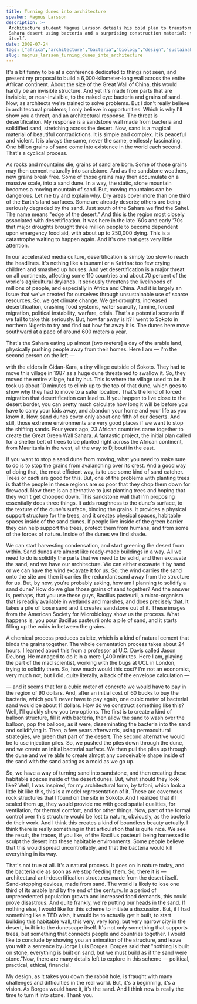 ```yaml
---
title: Turning dunes into architecture
speaker: Magnus Larsson
description: >-
 Architecture student Magnus Larsson details his bold plan to transform the harsh
 Sahara desert using bacteria and a surprising construction material: the sand
 itself.
date: 2009-07-24
tags: ["africa","architecture","bacteria","biology","design","sustainability","water"]
slug: magnus_larsson_turning_dunes_into_architecture
---
```


It's a bit funny to be at a conference dedicated to things not seen, and present my
proposal to build a 6,000-kilometer-long wall across the entire African continent. About
the size of the Great Wall of China, this would hardly be an invisible structure. And yet
it's made from parts that are invisible, or near-invisible, to the naked eye: bacteria and
grains of sand. Now, as architects we're trained to solve problems. But I don't really
believe in architectural problems; I only believe in opportunities. Which is why I'll show
you a threat, and an architectural response. The threat is desertification. My response is
a sandstone wall made from bacteria and solidified sand, stretching across the desert. Now,
sand is a magical material of beautiful contradictions. It is simple and complex. It is
peaceful and violent. It is always the same, never the same, endlessly fascinating. One
billion grains of sand come into existence in the world each second. That's a cyclical
process.

As rocks and mountains die, grains of sand are born. Some of those grains may then cement
naturally into sandstone. And as the sandstone weathers, new grains break free. Some of
those grains may then accumulate on a massive scale, into a sand dune. In a way, the
static, stone mountain becomes a moving mountain of sand. But, moving mountains can be
dangerous. Let me try and explain why. Dry areas cover more than one third of the Earth's
land surfaces. Some are already deserts; others are being seriously degraded by the sand.
Just south of the Sahara we find the Sahel. The name means "edge of the desert." And this
is the region most closely associated with desertification. It was here in the late '60s
and early '70s that major droughts brought three million people to become dependent upon
emergency food aid, with about up to 250,000 dying. This is a catastrophe waiting to happen
again. And it's one that gets very little attention.

In our accelerated media culture, desertification is simply too slow to reach the
headlines. It's nothing like a tsunami or a Katrina: too few crying children and smashed
up houses. And yet desertification is a major threat on all continents, affecting some 110
countries and about 70 percent of the world's agricultural drylands. It seriously threatens
the livelihoods of millions of people, and especially in Africa and China. And it is
largely an issue that we've created for ourselves through unsustainable use of scarce
resources. So, we get climate change. We get droughts, increased desertification, crashing
food systems, water scarcity, famine, forced migration, political instability, warfare,
crisis. That's a potential scenario if we fail to take this seriously. But, how far away
is it? I went to Sokoto in northern Nigeria to try and find out how far away it is. The
dunes here move southward at a pace of around 600 meters a year.

That's the Sahara eating up almost [two meters] a day of the arable land, physically
pushing people away from their homes. Here I am — I'm the second person on the left —

with the elders in Gidan-Kara, a tiny village outside of Sokoto. They had to move this
village in 1987 as a huge dune threatened to swallow it. So, they moved the entire
village, hut by hut. This is where the village used to be. It took us about 10 minutes to
climb up to the top of that dune, which goes to show why they had to move to a safer
location. That's the kind of forced migration that desertification can lead to. If you
happen to live close to the desert border, you can pretty much calculate how long it will
be before you have to carry your kids away, and abandon your home and your life as you
know it. Now, sand dunes cover only about one fifth of our deserts. And still, those
extreme environments are very good places if we want to stop the shifting sands. Four
years ago, 23 African countries came together to create the Great Green Wall Sahara. A
fantastic project, the initial plan called for a shelter belt of trees to be planted right
across the African continent, from Mauritania in the west, all the way to Djibouti in the
east.

If you want to stop a sand dune from moving, what you need to make sure to do is to stop
the grains from avalanching over its crest. And a good way of doing that, the most
efficient way, is to use some kind of sand catcher. Trees or cacti are good for this. But,
one of the problems with planting trees is that the people in these regions are so poor
that they chop them down for firewood. Now there is an alternative to just planting trees
and hoping that they won't get chopped down. This sandstone wall that I'm proposing
essentially does three things. It adds roughness to the dune's surface, to the texture of
the dune's surface, binding the grains. It provides a physical support structure for the
trees, and it creates physical spaces, habitable spaces inside of the sand dunes. If
people live inside of the green barrier they can help support the trees, protect them from
humans, and from some of the forces of nature. Inside of the dunes we find
shade.

We can start harvesting condensation, and start greening the desert from within. Sand dunes
are almost like ready-made buildings in a way. All we need to do is solidify the parts
that we need to be solid, and then excavate the sand, and we have our architecture. We can
either excavate it by hand or we can have the wind excavate it for us. So, the wind
carries the sand onto the site and then it carries the redundant sand away from the
structure for us. But, by now, you're probably asking, how am I planning to solidify a sand
dune? How do we glue those grains of sand together? And the answer is, perhaps, that you
use these guys, Bacillus pasteurii, a micro-organism that is readily available in wetlands
and marshes, and does precisely that. It takes a pile of loose sand and it creates
sandstone out of it. These images from the American Society for Microbiology show us the
process. What happens is, you pour Bacillus pasteurii onto a pile of sand, and it starts
filling up the voids in between the grains.

A chemical process produces calcite, which is a kind of natural cement that binds the
grains together. The whole cementation process takes about 24 hours. I learned about this
from a professor at U.C. Davis called Jason DeJong. He managed to do it in a mere 1,400
minutes. Here I am, playing the part of the mad scientist, working with the bugs at UCL in
London, trying to solidify them. So, how much would this cost? I'm not an economist, very
much not, but I did, quite literally, a back of the envelope calculation —

— and it seems that for a cubic meter of concrete we would have to pay in the region of 90
dollars. And, after an initial cost of 60 bucks to buy the bacteria, which you'll never
have to pay again, one cubic meter of bacterial sand would be about 11 dollars. How do we
construct something like this? Well, I'll quickly show you two options. The first is to
create a kind of balloon structure, fill it with bacteria, then allow the sand to wash
over the balloon, pop the balloon, as it were, disseminating the bacteria into the sand
and solidifying it. Then, a few years afterwards, using permacultural strategies, we green
that part of the desert. The second alternative would be to use injection piles. So, we
pushed the piles down through the dune, and we create an initial bacterial surface. We
then pull the piles up through the dune and we're able to create almost any conceivable
shape inside of the sand with the sand acting as a mold as we go up.

So, we have a way of turning sand into sandstone, and then creating these habitable spaces
inside of the desert dunes. But, what should they look like? Well, I was inspired, for my
architectural form, by tafoni, which look a little bit like this, this is a model
representation of it. These are cavernous rock structures that I found on the site in
Sokoto. And I realized that if I scaled them up, they would provide me with good spatial
qualities, for ventilation, for thermal comfort, and for other things. Now, part of the
formal control over this structure would be lost to nature, obviously, as the bacteria do
their work. And I think this creates a kind of boundless beauty actually. I think there is
really something in that articulation that is quite nice. We see the result, the traces,
if you like, of the Bacillus pasteurii being harnessed to sculpt the desert into these
habitable environments. Some people believe that this would spread uncontrollably, and that
the bacteria would kill everything in its way.

That's not true at all. It's a natural process. It goes on in nature today, and the
bacteria die as soon as we stop feeding them. So, there it is — architectural
anti-desertification structures made from the desert itself. Sand-stopping devices, made
from sand. The world is likely to lose one third of its arable land by the end of the
century. In a period of unprecedented population growth and increased food demands, this
could prove disastrous. And quite frankly, we're putting our heads in the sand. If nothing
else, I would like for this scheme to initiate a discussion. But, if I had something like
a TED wish, it would be to actually get it built, to start building this habitable wall,
this very, very long, but very narrow city in the desert, built into the dunescape itself.
It's not only something that supports trees, but something that connects people and
countries together. I would like to conclude by showing you an animation of the structure,
and leave you with a sentence by Jorge Luis Borges. Borges said that "nothing is built on
stone, everything is built on sand, but we must build as if the sand were stone."Now,
there are many details left to explore in this scheme — political, practical, ethical,
financial.

My design, as it takes you down the rabbit hole, is fraught with many challenges and
difficulties in the real world. But, it's a beginning, it's a vision. As Borges would have
it, it's the sand. And I think now is really the time to turn it into stone. Thank you.

<!--
ad_duration=3.33
event="TEDGlobal 2009"
external_start_time=0
intro_duration=11.82
is_subtitle_required="False"
is_talk_featured="True"
language="en"
language_swap="False"
native_language="en"
number_of_related_talks=6
number_of_speakers=1
number_of_subtitled_videos=27
number_of_tags=7
number_of_talk_download_languages=27
number_of_talk_more_resources=0
number_of_talk_recommendations=0
number_of_talks_take_actions=0
post_ad_duration=0.83
published_timestamp="2009-11-25 09:26:00"
recording_date="2009-07-24"
speaker_description="Dune architect"
speaker_is_published=1
speaker_name="Magnus Larsson"
talk_name="Turning dunes into architecture"
talks_tags=["africa","architecture","bacteria","biology","design","sustainability","water"]
url_audio="https://download.ted.com/talks/MagnusLarsson_2009G.mp3?apikey=acme-roadrunner"
url_photo_speaker="https://pe.tedcdn.com/images/ted/132182_254x191.jpg"
url_photo_talk="https://pe.tedcdn.com/images/ted/132181_800x600.jpg"
url_webpage="https://www.ted.com/talks/magnus_larsson_turning_dunes_into_architecture"
video_type_name="TED Stage Talk"
-->